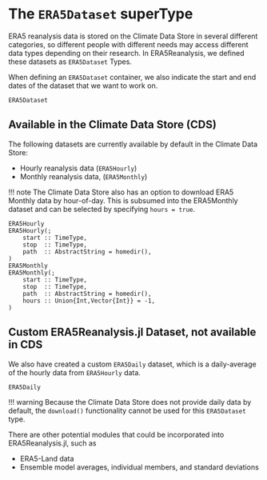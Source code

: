 # The `ERA5Dataset` superType

ERA5 reanalysis data is stored on the Climate Data Store in several different categories, so different people with different needs may access different data types depending on their research.  In ERA5Reanalysis, we defined these datasets as `ERA5Dataset` Types.

When defining an `ERA5Dataset` container, we also indicate the start and end dates of the dataset that we want to work on.

```@docs
ERA5Dataset
```

## Available in the Climate Data Store (CDS)
The following datasets are currently available by default in the Climate Data Store:
* Hourly reanalysis data (`ERA5Hourly`)
* Monthly reanalysis data, (`ERA5Monthly`)

!!! note
    The Climate Data Store also has an option to download ERA5 Monthly data by hour-of-day. This is subsumed into the ERA5Monthly dataset and can be selected by specifying `hours = true`.

```@docs
ERA5Hourly
ERA5Hourly(;
    start :: TimeType,
    stop  :: TimeType,
    path  :: AbstractString = homedir(),
)
ERA5Monthly
ERA5Monthly(;
    start :: TimeType,
    stop  :: TimeType,
    path  :: AbstractString = homedir(),
    hours :: Union{Int,Vector{Int}} = -1,
)
```

## Custom ERA5Reanalysis.jl Dataset, not available in CDS
We also have created a custom `ERA5Daily` dataset, which is a daily-average of the hourly data from `ERA5Hourly` data.

```@docs
ERA5Daily
```

!!! warning
    Because the Climate Data Store does not provide daily data by default, the `download()` functionality cannot be used for this `ERA5Dataset` type.

There are other potential modules that could be incorporated into ERA5Reanalysis.jl, such as
* ERA5-Land data
* Ensemble model averages, individual members, and standard deviations
